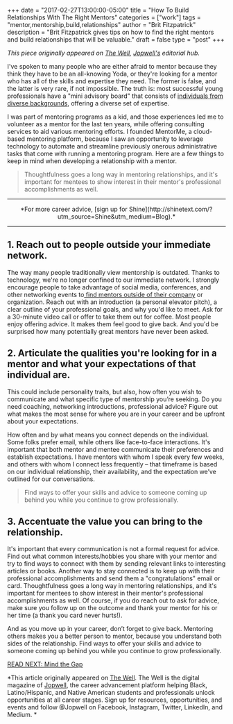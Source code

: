 +++
  date = "2017-02-27T13:00:00-05:00"
  title = "How To Build Relationships With The Right Mentors"
  categories = ["work"]
  tags = "mentor,mentorship,build,relationships"
  author = "Brit Fitzpatrick"
  description = "Brit Fitzpatrick gives tips on how to find the right mentors and build relationships that will be valuable."
  draft = false
  type = "post"
+++



*This piece originally appeared on <a href="http://thewell.jopwell.com/?utm_source=shinetext&utm_medium=referral&utm_campaign=shine" target="_blank"> The Well</a>, <a href="http://jopwell.com/?utm_source=shinetext&utm_medium=referral&utm_campaign=shine" target="_blank">Jopwell's</a> editorial hub.*

<span class="dropcap">I</span>'ve spoken to many people who are either afraid to mentor because they think they have to be an all-knowing Yoda, or they're looking for a mentor who has all of the skills and expertise they need. The former is false, and the latter is very rare, if not impossible. The truth is: most successful young professionals have a "mini advisory board" that consists of [individuals from diverse backgrounds](http://advice.shinetext.com/articles/4-ways-to-work-your-professional-network/?utm_source=Shine&utm_medium=Blog), offering a diverse set of expertise.

I was part of mentoring programs as a kid, and those experiences led me to volunteer as a mentor for the last ten years, while offering consulting services to aid various mentoring efforts. I founded MentorMe, a cloud-based mentoring platform, because I saw an opportunity to leverage technology to automate and streamline previously onerous administrative tasks that come with running a mentoring program. Here are a few things to keep in mind when developing a relationship with a mentor.

> Thoughtfulness goes a long way in mentoring relationships, and it's important for mentees to show interest in their mentor's professional accomplishments as well.

---

<center> *For more career advice, [sign up for Shine](http://shinetext.com/?utm_source=Shine&utm_medium=Blog).* </center>

---



## 1. Reach out to people outside your immediate network.

The way many people traditionally view mentorship is outdated. Thanks to technology, we're no longer confined to our immediate network. I strongly encourage people to take advantage of social media, conferences, and other networking events to[ find mentors outside of their company](http://advice.shinetext.com/articles/4-ways-to-work-your-professional-network/?utm_source=Shine&utm_medium=Blog) or organization. Reach out with an introduction (a personal elevator pitch), a clear outline of your professional goals, and why you'd like to meet. Ask for a 30-minute video call or offer to take them out for coffee. Most people enjoy offering advice. It makes them feel good to give back. And you'd be surprised how many potentially great mentors have never been asked. 

## 2. Articulate the qualities you're looking for in a mentor and what your expectations of that individual are.

This could include personality traits, but also, how often you wish to communicate and what specific type of mentorship you’re seeking. Do you need coaching, networking introductions, professional advice? Figure out what makes the most sense for where you are in your career and be upfront about your expectations.

How often and by what means you connect depends on the individual. Some folks prefer email, while others like face-to-face interactions. It's important that both mentor and mentee communicate their preferences and establish expectations. I have mentors with whom I speak every few weeks, and others with whom I connect less frequently – that timeframe is based on our individual relationship, their availability, and the expectation we’ve outlined for our conversations. 

> Find ways to offer your skills and advice to someone coming up behind you while you continue to grow professionally. 


## 3. Accentuate the value you can bring to the relationship.

It's important that every communication is not a formal request for advice. Find out what common interests/hobbies you share with your mentor and try to find ways to connect with them by sending relevant links to interesting articles or books. Another way to stay connected is to keep up with their professional accomplishments and send them a "congratulations" email or card. Thoughtfulness goes a long way in mentoring relationships, and it's important for mentees to show interest in their mentor's professional accomplishments as well. Of course, if you do reach out to ask for advice, make sure you follow up on the outcome and thank your mentor for his or her time (a thank you card never hurts!).

And as you move up in your career, don’t forget to give back. Mentoring others makes you a better person to mentor, because you understand both sides of the relationship. Find ways to offer your skills and advice to someone coming up behind you while you continue to grow professionally. 


[READ NEXT: Mind the Gap](http://advice.shinetext.com/articles/mind-the-gap/)

*This article originally appeared on [The Well](http://thewell.jopwell.com/?utm_source=shinetext&utm_medium=referral&utm_campaign=shine). The Well is the digital magazine of [Jopwell](http://jopwell.com/?utm_source=shinetext&utm_medium=referral&utm_campaign=shine), the career advancement platform helping Black, Latino/Hispanic, and Native American students and professionals unlock opportunities at all career stages. Sign up for resources, opportunities, and events and follow @Jopwell on Facebook, Instagram, Twitter, LinkedIn, and Medium.  *

<div class="pubexchange_module" id="pubexchange_below_content" data-pubexchange-module-id="2323"></div>

<script>(function(w, d, s, id) {
  w.PUBX=w.PUBX || {pub: "shine_text", discover: false, lazy: true};
  var js, pjs = d.getElementsByTagName(s)[0];
  if (d.getElementById(id)) return;
  js = d.createElement(s); js.id = id; js.async = true;
  js.src = "//main.pubexchange.com/loader.min.js";
  pjs.parentNode.insertBefore(js, pjs);
}(window, document, "script", "pubexchange-jssdk"));</script>
